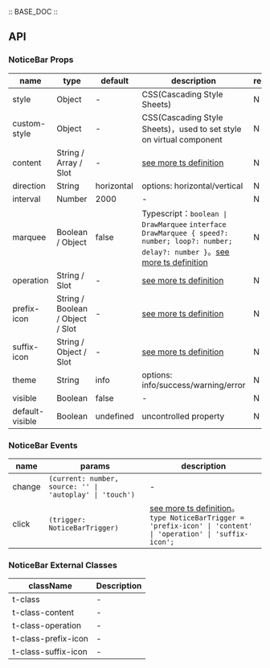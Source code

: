 :: BASE_DOC ::

## API

### NoticeBar Props

name | type | default | description | required
-- | -- | -- | -- | --
style | Object | - | CSS(Cascading Style Sheets) | N
custom-style | Object | - | CSS(Cascading Style Sheets)，used to set style on virtual component | N
content | String / Array / Slot | - | [see more ts definition](https://github.com/Tencent/tdesign-miniprogram/blob/develop/src/common/common.ts) | N
direction | String | horizontal | options: horizontal/vertical | N
interval | Number | 2000 | \- | N
marquee | Boolean / Object | false | Typescript：`boolean \| DrawMarquee` `interface DrawMarquee { speed?: number; loop?: number; delay?: number }`。[see more ts definition](https://github.com/Tencent/tdesign-miniprogram/tree/develop/src/notice-bar/type.ts) | N
operation | String / Slot | - | [see more ts definition](https://github.com/Tencent/tdesign-miniprogram/blob/develop/src/common/common.ts) | N
prefix-icon | String / Boolean / Object / Slot | - | [see more ts definition](https://github.com/Tencent/tdesign-miniprogram/blob/develop/src/common/common.ts) | N
suffix-icon | String / Object / Slot | - | [see more ts definition](https://github.com/Tencent/tdesign-miniprogram/blob/develop/src/common/common.ts) | N
theme | String | info | options: info/success/warning/error | N
visible | Boolean | false | \- | N
default-visible | Boolean | undefined | uncontrolled property | N

### NoticeBar Events

name | params | description
-- | -- | --
change | `(current: number, source: '' \| 'autoplay' \| 'touch')` | \-
click | `(trigger: NoticeBarTrigger)` | [see more ts definition](https://github.com/Tencent/tdesign-miniprogram/tree/develop/src/notice-bar/type.ts)。<br/>`type NoticeBarTrigger = 'prefix-icon' \| 'content' \| 'operation' \| 'suffix-icon';`<br/>
### NoticeBar External Classes

className | Description
-- | --
t-class | \-
t-class-content | \-
t-class-operation | \-
t-class-prefix-icon | \-
t-class-suffix-icon | \-
